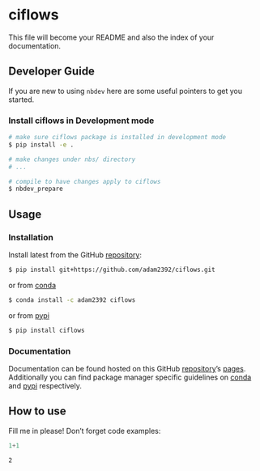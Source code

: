 # ciflows


<!-- WARNING: THIS FILE WAS AUTOGENERATED! DO NOT EDIT! -->

This file will become your README and also the index of your
documentation.

## Developer Guide

If you are new to using `nbdev` here are some useful pointers to get you
started.

### Install ciflows in Development mode

``` sh
# make sure ciflows package is installed in development mode
$ pip install -e .

# make changes under nbs/ directory
# ...

# compile to have changes apply to ciflows
$ nbdev_prepare
```

## Usage

### Installation

Install latest from the GitHub
[repository](https://github.com/adam2392/ciflows):

``` sh
$ pip install git+https://github.com/adam2392/ciflows.git
```

or from [conda](https://anaconda.org/adam2392/ciflows)

``` sh
$ conda install -c adam2392 ciflows
```

or from [pypi](https://pypi.org/project/ciflows/)

``` sh
$ pip install ciflows
```

### Documentation

Documentation can be found hosted on this GitHub
[repository](https://github.com/adam2392/ciflows)’s
[pages](https://adam2392.github.io/ciflows/). Additionally you can find
package manager specific guidelines on
[conda](https://anaconda.org/adam2392/ciflows) and
[pypi](https://pypi.org/project/ciflows/) respectively.

## How to use

Fill me in please! Don’t forget code examples:

``` python
1+1
```

    2
